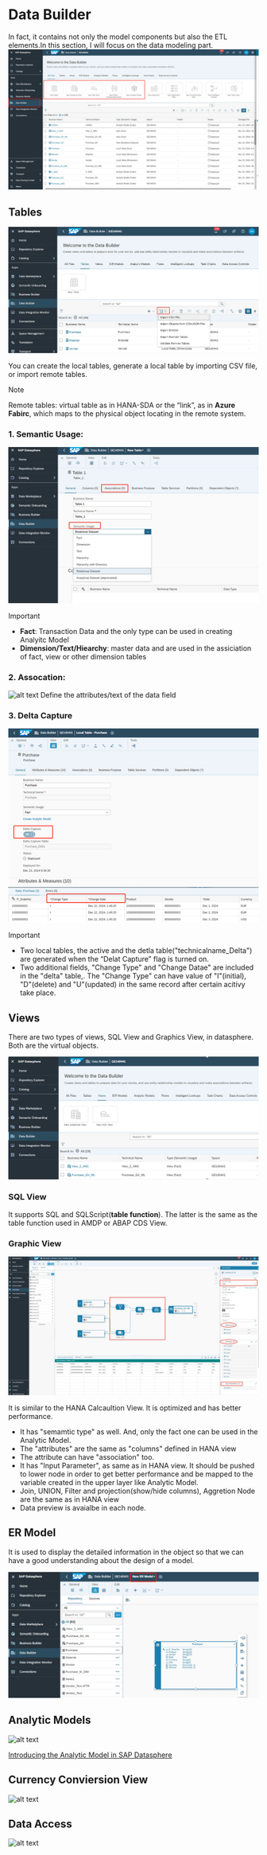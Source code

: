 # Data Builder

In fact, it contains not only the model components but also the ETL elements.In this section, I will focus on the data modeling part.
![alt text](/DataBuilder/images/DataBuilder.png?raw=true)


## Tables

![alt text](/DataBuilder/images/Tables.png?raw=true)

You can create the local tables, generate a local table by importing CSV file, or import remote tables. 

> [!NOTE]
> Remote tables: virtual table as in HANA-SDA or the “link”, as in **Azure Fabirc**, which maps to the physical object locating in the remote system.


### 1. Semantic Usage:
![alt text](/DataBuilder/images/NewTable.png?raw=true)

> [!IMPORTANT] 
> -	**Fact**: Transaction Data and the only type can be used in creating Analyitc Model
> -	**Dimension/Text/Hiearchy**: master data and are used in the assiciation of fact, view or other dimension tables 

### 2. Assocation: 
![alt text](/DataBuilder/images/TableAssoication.png?raw=true)
Define the attributes/text of the data field



### 3. Delta Capture
![alt text](/DataBuilder/images/TableDelta.png?raw=true)

> [!IMPORTANT] 
> - Two local tables, the active and the detla table("technicalname_Delta") are generated when the “Delat Capture” flag is turned on. 
> - Two additional fields, "Change Type" and "Change Datae" are included in the "delta" table,. The "Change Type" can have value of "I"(initial), "D"(delete) and "U"(updated) in the same record after certain acitivy take place.


## Views
There are two types of views, SQL View and Graphics View, in datasphere. Both are the virtual objects. 

![alt text](/DataBuilder/images/Views.png?raw=true)

### SQL View
It supports SQL and SQLScript(**table function**). The latter is the same as the table function used in AMDP or ABAP CDS View.

### Graphic View
![alt text](/DataBuilder/images/NewGV.png?raw=true)

It is similar to the HANA Calcaultion View. It is optimized and has better performance.

-	It has "semamtic type" as well. And, only the fact one can be used in the Analytic Model.
-	The "attributes" are the same as "columns" defined in HANA view
- The attribute can have "association" too.
-	It has "Input Parameter", as same as in HANA view. It should be pushed to lower node in order to get better performance and be mapped to the variable created in the upper layer like Analytic Model.
- Join, UNION, Filter and projection(show/hide columns), Aggretion Node are the same as in HANA view
- Data preview is avaialbe in each node.

## ER Model
It is used to display the detailed information in the object so that we can have a good understanding about the design of a model.

![alt text](/DataBuilder/images/ERModel.png?raw=true)


## Analytic Models

![alt text](/images/NewGV.png?raw=true)


[Introducing the Analytic Model in SAP Datasphere](https://community.sap.com/t5/technology-blogs-by-sap/introducing-the-analytic-model-in-sap-datasphere/ba-p/13568591)

## Currency Conviersion View
![alt text](/images/NewGV.png?raw=true)

## Data Access
![alt text](/images/NewGV.png?raw=true)




